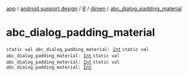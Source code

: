 [app](../../../index.md) / [android.support.design](../../index.md) / [R](../index.md) / [dimen](index.md) / [abc_dialog_padding_material](.)

# abc_dialog_padding_material

`static val abc_dialog_padding_material: `[`Int`](https://kotlinlang.org/api/latest/jvm/stdlib/kotlin/-int/index.html)
`static val abc_dialog_padding_material: `[`Int`](https://kotlinlang.org/api/latest/jvm/stdlib/kotlin/-int/index.html)
`static val abc_dialog_padding_material: `[`Int`](https://kotlinlang.org/api/latest/jvm/stdlib/kotlin/-int/index.html)
`static val abc_dialog_padding_material: `[`Int`](https://kotlinlang.org/api/latest/jvm/stdlib/kotlin/-int/index.html)